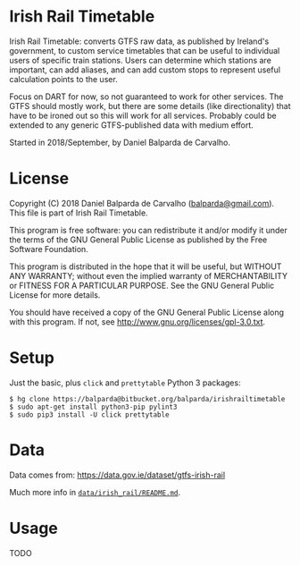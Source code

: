 # Irish Rail Timetable

Irish Rail Timetable: converts GTFS raw data, as published by Ireland's
government, to custom service timetables that can be useful to individual
users of specific train stations. Users can determine which stations are
important, can add aliases, and can add custom stops to represent useful
calculation points to the user.

Focus on DART for now, so not guaranteed to work for other services.
The GTFS should mostly work, but there are some details (like directionality)
that have to be ironed out so this will work for all services. Probably could
be extended to any generic GTFS-published data with medium effort.

Started in 2018/September, by Daniel Balparda de Carvalho.

# License

Copyright (C) 2018 Daniel Balparda de Carvalho (balparda@gmail.com).
This file is part of Irish Rail Timetable.

This program is free software: you can redistribute it and/or modify
it under the terms of the GNU General Public License as published by
the Free Software Foundation.

This program is distributed in the hope that it will be useful,
but WITHOUT ANY WARRANTY; without even the implied warranty of
MERCHANTABILITY or FITNESS FOR A PARTICULAR PURPOSE. See the
GNU General Public License for more details.

You should have received a copy of the GNU General Public License
along with this program. If not, see http://www.gnu.org/licenses/gpl-3.0.txt.

# Setup

Just the basic, plus `click` and `prettytable` Python 3 packages:

```
$ hg clone https://balparda@bitbucket.org/balparda/irishrailtimetable
$ sudo apt-get install python3-pip pylint3
$ sudo pip3 install -U click prettytable
```

# Data

Data comes from: https://data.gov.ie/dataset/gtfs-irish-rail

Much more info in [`data/irish_rail/README.md`](data/irish_rail/README.md).

# Usage

TODO
